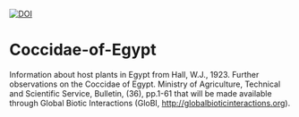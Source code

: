 [![DOI](https://zenodo.org/badge/66555219.svg)](https://zenodo.org/badge/latestdoi/66555219)

# Coccidae-of-Egypt

Information about host plants in Egypt from Hall, W.J., 1923. Further observations on the Coccidae of Egypt. Ministry of Agriculture, Technical and Scientific Service, Bulletin, (36), pp.1-61 that will be made available through Global Biotic Interactions (GloBI, http://globalbioticinteractions.org).
